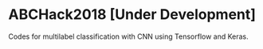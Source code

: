 # ABCHack2018 [Under Development]
Codes for multilabel classification with CNN using Tensorflow and Keras.
